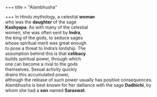 +++
title = "Alambhusha"

+++
In Hindu mythology, a celestial **woman**  
who was the **daughter** of the sage  
**Kashyapa**. As with many of the celestial  
women, she was often sent by **Indra**,  
the king of the gods, to seduce sages  
whose spiritual merit was great enough  
to pose a threat to Indra’s lordship. The  
assumption behind this is that **celibacy**  
builds spiritual power, through which  
one can become a rival to the gods  
themselves. Sexual activity quickly  
drains this accumulated power,  
although the release of such power usually has positive consequences.  
Alambhusha is best known for her dalliance with the sage **Dadhichi**, by  
whom she had a **son** named **Saraswat**.